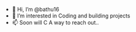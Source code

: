 - 👋 Hi, I’m @bathu16
- 👀 I’m interested in Coding and building projects
- 📫 Soon will C A way to reach out..

<!---
bathu16/bathu16 is a ✨ special ✨ repository because its `README.md` (this file) appears on your GitHub profile.
You can click the Preview link to take a look at your changes.
--->
